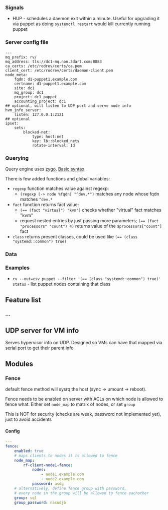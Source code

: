 ### Signals

* HUP - schedules a daemon exit within a minute. Useful for upgrading it via puppet as doing `systemctl restart` would kill currently running puppet


### Server config file

```
---
mq_prefix: rv/
mq_address: tls://dc1-mq.non.3dart.com:8883
ca_certs: /etc/rodrev/certs/ca.pem
client_cert: /etc/rodrev/certs/daemon-client.pem
node_meta:
    fqdn: d1-puppet1.example.com
    certname: d1-puppet1.example.com
    site: dc1
    mq_group: dc1
    project: dc1_puppet
    accounting_project: dc1
## optional, will listen to UDP port and serve node info
hvm_info_server:
    listen: 127.0.0.1:2121
## optional
ipset:
    sets:
        blocked-net:
            type: host:net
            key: lb::blocked_nets
            rotate-interval: 1d
```




### Querying

Query engine uses [zygo](https://github.com/glycerine/zygomys). [Basic syntax](https://github.com/glycerine/zygomys/wiki/Language).

There is few added functions and global variables:

* `regexp` function matches value against regexp:
  * `(regexp (-> node %fqdn) "^dev.*")` matches any node whose fqdn matches `^dev.*` 
* `fact` function returns fact value:
  * `(== (fact "virtual") "kvm")` checks whether "virtual" fact matches "kvm"
  * request nested entries by just passing more parameters; `(== (fact "processors" "count") 4)` returns value of the `$processors["count"]` fact
* `class` returns present classes, could be used like `(== (class "systemd::common") true)`


### Data

  
### Examples

* `rv --out=csv puppet --filter '(== (class "systemd::common") true)'  status` - list puppet nodes containing that class



## Feature list

### ...

## UDP server for VM info

Serves hypervisor info on UDP. Designed so VMs can have that mapped via serial port to get their parent info

## Modules

### Fence

default fence method will sysrq the host (sync -> umount -> reboot).

Fence needs to be enabled on server with ACLs on which node is allowed to fence what.
Either set `node_map` to matrix of nodes, or set `group`

This is NOT for security (checks are weak, password not implemented yet), just to avoid accidents


#### Config

```yaml
---
fence:
    enabled: true
    # maps clients to nodes it is allowed to fence
    node_map: 
        rf-client-node1-fence:        
            nodes:
                - node1.example.com
                - node2.example.com
            password: asdg 
    # alternatively, define fence group with password,
    # every node in the group will be allowed to fence eachother
    group: sql
    group_password: nasudjb
```
